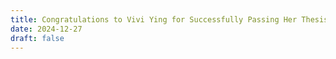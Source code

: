 ```yaml
---
title: Congratulations to Vivi Ying for Successfully Passing Her Thesis Defense!
date: 2024-12-27
draft: false
---
```

